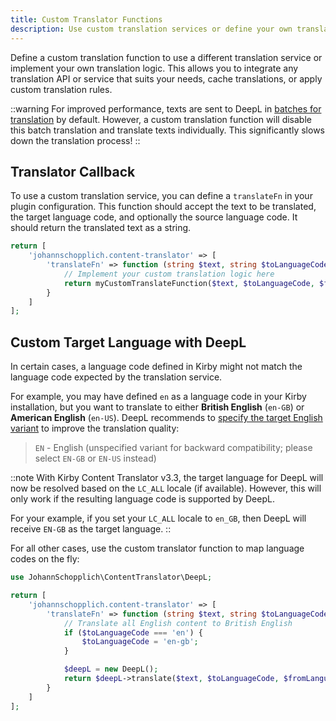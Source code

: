 ```yaml
---
title: Custom Translator Functions
description: Use custom translation services or define your own translation logic.
---
```


Define a custom translation function to use a different translation service or implement your own translation logic. This allows you to integrate any translation API or service that suits your needs, cache translations, or apply custom translation rules.

::warning
For improved performance, texts are sent to DeepL in [batches for translation](https://developers.deepl.com/api-reference/translate#translating-large-volumes-of-text) by default. However, a custom translation function will disable this batch translation and translate texts individually. This significantly slows down the translation process!
::

## Translator Callback

To use a custom translation service, you can define a `translateFn` in your plugin configuration. This function should accept the text to be translated, the target language code, and optionally the source language code. It should return the translated text as a string.

```php [config.php]
return [
    'johannschopplich.content-translator' => [
        'translateFn' => function (string $text, string $toLanguageCode, string|null $fromLanguageCode = null): string {
            // Implement your custom translation logic here
            return myCustomTranslateFunction($text, $toLanguageCode, $fromLanguageCode);
        }
    ]
];
```

## Custom Target Language with DeepL

In certain cases, a language code defined in Kirby might not match the language code expected by the translation service.

For example, you may have defined `en` as a language code in your Kirby installation, but you want to translate to either **British English** (`en-GB`) or **American English** (`en-US`). DeepL recommends to [specify the target English variant](https://developers.deepl.com/docs/resources/supported-languages#target-languages) to improve the translation quality:

> `EN` - English (unspecified variant for backward compatibility; please select `EN-GB` or `EN-US` instead)

::note
With Kirby Content Translator v3.3, the target language for DeepL will now be resolved based on the `LC_ALL` locale (if available). However, this will only work if the resulting language code is supported by DeepL.

For your example, if you set your `LC_ALL` locale to `en_GB`, then DeepL will receive `EN-GB` as the target language.
::

For all other cases, use the custom translator function to map language codes on the fly:

```php [config.php]
use JohannSchopplich\ContentTranslator\DeepL;

return [
    'johannschopplich.content-translator' => [
        'translateFn' => function (string $text, string $toLanguageCode, string|null $fromLanguageCode = null): string {
            // Translate all English content to British English
            if ($toLanguageCode === 'en') {
                $toLanguageCode = 'en-gb';
            }

            $deepL = new DeepL();
            return $deepL->translate($text, $toLanguageCode, $fromLanguageCode);
        }
    ]
];
```
